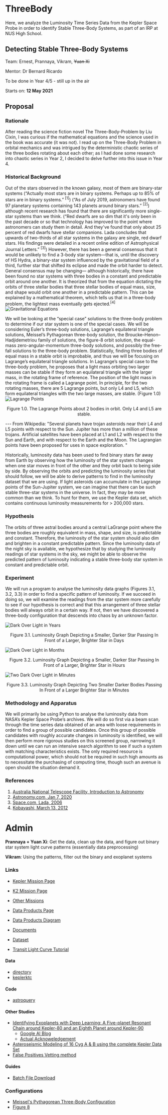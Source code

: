 # ThreeBody
Here, we analyze the Luminosity Time Series Data from the Kepler Space Probe in order to identify Stable Three-Body Systems, as part of an IRP at NUS High School.

## Detecting Stable Three-Body Systems
Team: Ernest, Prannaya, Vikram, ~~Yuan Xi~~

Mentor: Dr Bernard Ricardo

To be done in Year 4/5 - still up in the air

Starts on: **12 May 2021**

## Proposal

### Rationale
After reading the science fiction novel The Three-Body-Problem by Liu Cixin, I was curious if the mathematical equations and the science used in the book was accurate (it was not). I read up on the Three-Body Problem in orbital mechanics and was intrigued by the deterministic chaotic series of the three bodies rotating about each other; as I had done some research into chaotic series in Year 2, I decided to delve further into this issue in Year 4.

### Historical Background
Out of the stars observed in the known galaxy, most of them are binary-star systems (“Actually most stars are in binary systems. Perhaps up to 85% of stars are in binary systems.” <sup>[1]</sup>) (“As of July 2019, astronomers have found 97 planetary systems containing 143 planets around binary stars.” <sup>[2]</sup>) although recent research has found that there are significantly more single-star systems than we think. (“Red dwarfs are so dim that it's only been in the past decade or so that technology has improved to the point where astronomers can study them in detail. And they've found that only about 25 percent of red dwarfs have stellar companions. Lada concludes that upwards of two-thirds of all star systems in the galaxy are single, red dwarf stars. His findings were detailed in a recent online edition of Astrophysical Journal Letters.” <sup>[3]</sup>) However, there has been a general consensus that it would be unlikely to find a 3-body star system—that is, until the discovery of HS Hydra, a binary-star system influenced by the gravitational field of a third, further star that shifted its eclipse and made the orbit harder to detect. General consensus may be changing— although historically, there have been found no star systems with three bodies in a constant and predictable orbit around one another. It is theorized that from the equation dictating the orbits of three stellar bodies that three stellar bodies of equal mass, size, and shape would orbit one another in a predictable pattern. This can be explained by a mathematical theorem, which tells us that in a three-body problem, the lightest mass eventually gets ejected.<sup>[4]</sup>
![Gravitational Equations](images/image5.png)

We will be looking at the “special case” solutions to the three-body problem to determine if our star system is one of the special cases. We will be considering Euler’s three-body solutions, Lagrange’s equilateral triangle solutions, Meissel’s Pythagorean three-body solution, the Broucke–Henon–Hadjidemetriou family of solutions, the figure-8 orbit solution, the equal-mass zero-angular-momentum three-body solutions, and possibly the free-fall solutions to the three-body problem. Statistically, finding three bodies of equal mass in a stable orbit is improbable, and thus we will be focusing on Lagrange’s equilateral triangle solutions. In Lagrange’s special case to the three-body problem, he proposes that a light mass orbiting two larger masses can be stable if they form an equilateral triangle with the larger mass, in the rotating frame of reference. The position of the light mass in the rotating frame is called a Lagrange point. In principle, for the two rotating masses, there are 5 Lagrange points, but only L4 and L5, which form equilateral triangles with the two large masses, are stable. (Figure 1.0)
![Lagrange Points](images/image4.png)

<p align="center">
Figure 1.0. The Lagrange Points about 2 bodies in orbit. Only L4 and L5 are stable.
</p>
---
From Wikipedia: "Several planets have trojan asteroids near their L4 and L5 points with respect to the Sun. Jupiter has more than a million of these trojans. Artificial satellites have been placed at L1 and L2 with respect to the Sun and Earth, and with respect to the Earth and the Moon. The Lagrangian points have been proposed for uses in space exploration. "

Historically, luminosity data has been used to find binary stars far away from Earth by observing how the luminosity of the star system changes when one star moves in front of the other and they orbit back to being side by side. By observing the orbits and predicting the luminosity series that should follow, we will be able to derive patterns to find in the luminosity dataset that we are using. If light asteroids can accumulate in the Lagrange points of the Sun-Jupiter system, we can imagine that there can be such stable three-star systems in the universe. In fact, they may be more common than we think. To hunt for them, we use the Kepler data set, which contains continuous luminosity measurements for > 200,000 stars. 

### Hypothesis
The orbits of three astral bodies around a central LaGrange point where the three bodies are roughly equivalent in mass, shape, and size, is predictable and constant. Therefore, the luminosity of the star system should also dim and brighten in a constant predictable pattern. Since the luminosity data of the night sky is available, we hypothesize that by studying the luminosity readings of star systems in the sky, we might be able to observe the predicted pattern of luminosity indicating a stable three-body star system in constant and predictable orbit. 

### Experiment
We will run a program to analyse the luminosity data graphs (Figures 3.1, 3.2, 3.3) in order to find a specific pattern of luminosity. If we succeed in doing so, we will examine the readings from the star system more carefully to see if our hypothesis is correct and that this arrangement of three stellar bodies will always orbit in a certain way. If not, then we have discovered a three-body configuration that descends into chaos by an unknown factor.

![Dark Over Light in Years](images/image1.png)
<p align="center">
Figure 3.1. Luminosity Graph Depicting a Smaller, Darker Star Passing In Front of a Larger, Brighter Star in Days
</p>

![Dark Over Light in Months](images/image2.png)
<p align="center">
Figure 3.2. Luminosity Graph Depicting a Smaller, Darker Star Passing In Front of a Larger, Brighter Star in Hours
</p>

![Two Dark Over Light in Minutes](images/image3.png)
<p align="center">
Figure 3.3. Luminosity Graph Depicting Two Smaller Darker Bodies Passing In Front of a Larger Brighter Star in Minutes
</p>

### Methodology and Apparatus
We will primarily be using Python to analyse the luminosity data from NASA’s Kepler Space Probe’s archives. We will do so first via a beam scan through the time series data obtained of an area with loose requirements in order to find a group of possible candidates. Once this group of possible candidates with roughly accurate changes in luminosity is identified, we will then perform more rigorous studies on this screened group, narrowing it down until we can run an intensive search algorithm to see if such a system with matching characteristics exists. The only required resource is computational power, which should not be required in such high amounts as to necessitate the purchasing of computing time, though such an avenue is open should the situation demand it. 

### References

1. [Australia National Telescope Facility, Introduction to Astronomy](https://www.atnf.csiro.au/outreach/education/senior/astrophysics/binary_intro.html#:~:text=Actually%20most%20stars%20are%20in,distances%20of%20binaries%20vary%20enormously)
2. [Astronomy.com, Jan 7, 2020](https://astronomy.com/magazine/ask-astro/2020/01/can-solar-systems-exist-in-a-binary-star-system#:~:text=A%3A%20Yes%2C%20planetary%20systems%20can,143%20planets%20around%20binary%20stars)
3. [Space.com, Lada, 2006](https://www.space.com/1995-astronomers-wrong-stars-single.html)
4. [Kobayashi, March 13, 2012](https://iopscience.iop.org/article/10.1088/0004-637X/748/2/105)

# Admin

**Prannaya + Yuan Xi**: Get the data, clean up the data, and figure out binary star system light curve patterns
(essentially data preprocessing)

**Vikram**: Using the patterns, filter out the binary and exoplanet systems

### Links
- [Kepler Mission Page](https://archive.stsci.edu/missions-and-data/kepler)
- [K2 Mission Page](https://archive.stsci.edu/missions-and-data/k2)
- [Other Missions](https://archive.stsci.edu/missions-and-data)
- [Data Products Page](https://exoplanetarchive.ipac.caltech.edu/docs/Kepler_Data_Products_Overview.html)
- [Data Products Diagram](https://exoplanetarchive.ipac.caltech.edu/images/Kepler_Data_Products_Diagram.pdf)
- [Documents](https://archive.stsci.edu/missions-and-data/kepler/documents)
- [Dataset](https://exoplanetarchive.ipac.caltech.edu/docs/data.html)

- [Transit Light Curve Tutorial](https://lweb.cfa.harvard.edu/~avanderb/tutorial/tutorial.html)

#### Data
- [directory](https://archive.stsci.edu/missions/kepler/)
- [keplerktc](https://archive.stsci.edu/missions/kepler/catalogs/kepler_ktc_kic_science_v.csv.gz)

#### Code
- [astroquery](https://astroquery.readthedocs.io/en/latest/mast/mast.html)

#### Other Studies
- [Identifying Exoplanets with Deep Learning: A Five-planet Resonant Chain around Kepler-80 and an Eighth Planet around Kepler-90](https://iopscience.iop.org/article/10.3847/1538-3881/aa9e09/pdf)
    - [Google AI Blog](https://ai.googleblog.com/2018/03/open-sourcing-hunt-for-exoplanets.html)
    - [Actual Acknoweledgement](https://blog.google/technology/ai/hunting-planets-machine-learning/)
- [Asteroseismic Modeling of 16 Cyg A & B using the complete Kepler Data Set](https://arxiv.org/pdf/1508.00946.pdf)
- [False Positives Vetting method](https://iopscience.iop.org/article/10.3847/1538-3881/aae582/pdf)

#### Guides
- [Batch File Download](https://irsa.ipac.caltech.edu/docs/batch_download_help.html)

### Configurations
- [Meissel's Pythagorean Three-Body Configuration](http://www.ucolick.org/~laugh/oxide/projects/burrau.html#:~:text=In%201893%2C%20the%20mathematician%20Meissel,the%20Newtonian%20law%20of%20gravitation.)
- [Figure 8](https://sites.math.washington.edu/~morrow/336_12/papers/adrian.pdf)

